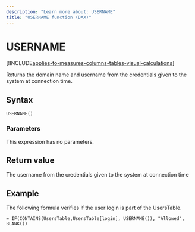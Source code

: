 ```yaml
---
description: "Learn more about: USERNAME"
title: "USERNAME function (DAX)"
---
```

# USERNAME

[!INCLUDE[applies-to-measures-columns-tables-visual-calculations](includes/applies-to-measures-columns-tables-visual-calculations.md)]

Returns the domain name and username from the credentials given to the system at connection time.

## Syntax

```dax
USERNAME()
```

### Parameters

This expression has no parameters.

## Return value

The username from the credentials given to the system at connection time

## Example

The following formula verifies if the user login is part of the UsersTable.

```dax
= IF(CONTAINS(UsersTable,UsersTable[login], USERNAME()), "Allowed", BLANK())
```
